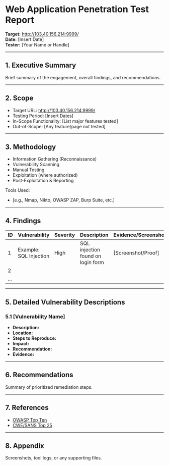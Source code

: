 # Web Application Penetration Test Report

**Target:** http://103.40.156.214:9999/  
**Date:** [Insert Date]  
**Tester:** [Your Name or Handle]  

---

## 1. Executive Summary

Brief summary of the engagement, overall findings, and recommendations.

---

## 2. Scope

- Target URL: http://103.40.156.214:9999/
- Testing Period: [Insert Dates]
- In-Scope Functionality: [List major features tested]
- Out-of-Scope: [Any feature/page not tested]

---

## 3. Methodology

- Information Gathering (Reconnaissance)
- Vulnerability Scanning
- Manual Testing
- Exploitation (where authorized)
- Post-Exploitation & Reporting

Tools Used:  
- [e.g., Nmap, Nikto, OWASP ZAP, Burp Suite, etc.]

---

## 4. Findings

| ID  | Vulnerability           | Severity | Description                                                  | Evidence/Screenshots | Recommendation             |
|-----|------------------------|----------|--------------------------------------------------------------|---------------------|----------------------------|
| 1   | Example: SQL Injection | High     | SQL injection found on login form                            | [Screenshot/Proof]  | Use parameterized queries  |
| 2   |                        |          |                                                              |                     |                            |
| ... |                        |          |                                                              |                     |                            |

---

## 5. Detailed Vulnerability Descriptions

### 5.1 [Vulnerability Name]
- **Description:**  
- **Location:**  
- **Steps to Reproduce:**  
- **Impact:**  
- **Recommendation:**  
- **Evidence:**  

---

## 6. Recommendations

Summary of prioritized remediation steps.

---

## 7. References

- [OWASP Top Ten](https://owasp.org/www-project-top-ten/)
- [CWE/SANS Top 25](https://cwe.mitre.org/top25/)

---

## 8. Appendix

Screenshots, tool logs, or any supporting files.
